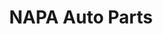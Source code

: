 ---
title: "NAPA Auto Parts"
url: /richmond/napa-auto-parts-chamberlayne-avenue/
shop: car parts
---